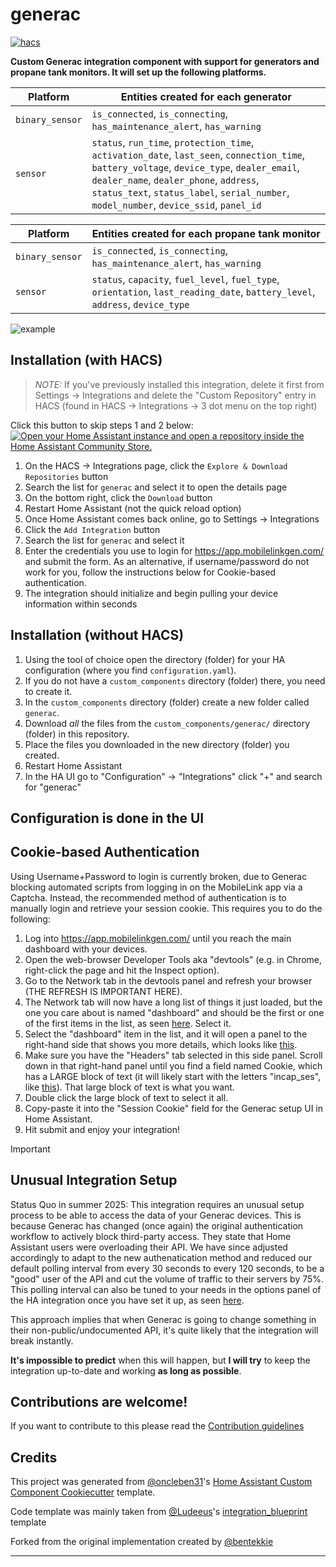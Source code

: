 # generac

[![hacs][hacsbadge]][hacs]

**Custom Generac integration component with support for generators and propane tank monitors. It will set up the following platforms.**

| Platform        | Entities created for each generator                                                                                                                                                                                                                                               |
| --------------- | --------------------------------------------------------------------------------------------------------------------------------------------------------------------------------------------------------------------------------------------------------------------------------- |
| `binary_sensor` | `is_connected`, `is_connecting`, `has_maintenance_alert`, `has_warning`                                                                                                                                                                                                           |
| `sensor`        | `status`, `run_time`, `protection_time`, `activation_date`, `last_seen`, `connection_time`, `battery_voltage`, `device_type`, `dealer_email`, `dealer_name`, `dealer_phone`, `address`, `status_text`, `status_label`, `serial_number`, `model_number`, `device_ssid`, `panel_id` |

| Platform        | Entities created for each propane tank monitor                                                                                 |
| --------------- | ------------------------------------------------------------------------------------------------------------------------------ |
| `binary_sensor` | `is_connected`, `is_connecting`, `has_maintenance_alert`, `has_warning`                                                        |
| `sensor`        | `status`, `capacity`, `fuel_level`, `fuel_type`, `orientation`, `last_reading_date`, `battery_level`, `address`, `device_type` |

![example][exampleimg]

## Installation (with HACS)

> _NOTE:_ If you've previously installed this integration, delete it first from Settings -> Integrations and delete the "Custom Repository" entry in HACS (found in HACS -> Integrations -> 3 dot menu on the top right)

Click this button to skip steps 1 and 2 below: [![Open your Home Assistant instance and open a repository inside the Home Assistant Community Store.](https://my.home-assistant.io/badges/hacs_repository.svg)](https://my.home-assistant.io/redirect/hacs_repository/?owner=binarydev&repository=ha-generac&category=Integration)

1. On the HACS -> Integrations page, click the `Explore & Download Repositories` button
2. Search the list for `generac` and select it to open the details page
3. On the bottom right, click the `Download` button
4. Restart Home Assistant (not the quick reload option)
5. Once Home Assistant comes back online, go to Settings -> Integrations
6. Click the `Add Integration` button
7. Search the list for `generac` and select it
8. Enter the credentials you use to login for https://app.mobilelinkgen.com/ and submit the form. As an alternative, if username/password do not work for you, follow the instructions below for Cookie-based authentication.
9. The integration should initialize and begin pulling your device information within seconds

## Installation (without HACS)

1. Using the tool of choice open the directory (folder) for your HA configuration (where you find `configuration.yaml`).
2. If you do not have a `custom_components` directory (folder) there, you need to create it.
3. In the `custom_components` directory (folder) create a new folder called `generac`.
4. Download _all_ the files from the `custom_components/generac/` directory (folder) in this repository.
5. Place the files you downloaded in the new directory (folder) you created.
6. Restart Home Assistant
7. In the HA UI go to "Configuration" -> "Integrations" click "+" and search for "generac"

## Configuration is done in the UI

## Cookie-based Authentication

Using Username+Password to login is currently broken, due to Generac blocking automated scripts from logging in on the MobileLink app via a Captcha. Instead, the recommended method of authentication is to manually login and retrieve your session cookie. This requires you to do the following:

1. Log into https://app.mobilelinkgen.com/ until you reach the main dashboard with your devices.
2. Open the web-browser Developer Tools aka "devtools" (e.g. in Chrome, right-click the page and hit the Inspect option).
3. Go to the Network tab in the devtools panel and refresh your browser (THE REFRESH IS IMPORTANT HERE).
4. The Network tab will now have a long list of things it just loaded, but the one you care about is named "dashboard" and should be the first or one of the first items in the list, as seen [here](./setup_instructions/network-tab.png). Select it.
5. Select the "dashboard" item in the list, and it will open a panel to the right-hand side that shows you more details, which looks like [this](./setup_instructions/network-tab-dashboard.jpg).
6. Make sure you have the "Headers" tab selected in this side panel. Scroll down in that right-hand panel until you find a field named Cookie, which has a LARGE block of text (it will likely start with the letters "incap_ses", like [this](https://private-user-images.githubusercontent.com/110749578/476376246-f59c28d5-66d2-4b94-91c8-7a29f3385e00.png?jwt=eyJ0eXAiOiJKV1QiLCJhbGciOiJIUzI1NiJ9.eyJpc3MiOiJnaXRodWIuY29tIiwiYXVkIjoicmF3LmdpdGh1YnVzZXJjb250ZW50LmNvbSIsImtleSI6ImtleTUiLCJleHAiOjE3NTUxNDE5MDUsIm5iZiI6MTc1NTE0MTYwNSwicGF0aCI6Ii8xMTA3NDk1NzgvNDc2Mzc2MjQ2LWY1OWMyOGQ1LTY2ZDItNGI5NC05MWM4LTdhMjlmMzM4NWUwMC5wbmc_WC1BbXotQWxnb3JpdGhtPUFXUzQtSE1BQy1TSEEyNTYmWC1BbXotQ3JlZGVudGlhbD1BS0lBVkNPRFlMU0E1M1BRSzRaQSUyRjIwMjUwODE0JTJGdXMtZWFzdC0xJTJGczMlMkZhd3M0X3JlcXVlc3QmWC1BbXotRGF0ZT0yMDI1MDgxNFQwMzIwMDVaJlgtQW16LUV4cGlyZXM9MzAwJlgtQW16LVNpZ25hdHVyZT00ZDRjNDk3M2ViNzg0YmJiM2UxMmMzNGI4OWJiZGE3MjEzMWE1OWIwODFiNzM4YTA3MDc4MWI0M2IzYjY2ZmYxJlgtQW16LVNpZ25lZEhlYWRlcnM9aG9zdCJ9.aKdfrxq8XkLxLC4bxszxwNsePpau6eX0ewbcDFJUFQ0)). That large block of text is what you want.
7. Double click the large block of text to select it all.
8. Copy-paste it into the "Session Cookie" field for the Generac setup UI in Home Assistant.
9. Hit submit and enjoy your integration!

> [!IMPORTANT]
>
> ## Unusual Integration Setup
>
> Status Quo in summer 2025: This integration requires an unusual setup process to be able to access the data of your Generac devices. This is because Generac has changed (once again) the original authentication workflow to actively block third-party access. They state that Home Assistant users were overloading their API. We have since adjusted accordingly to adapt to the new authenatication method and reduced our default polling interval from every 30 seconds to every 120 seconds, to be a "good" user of the API and cut the volume of traffic to their servers by 75%. This polling interval can also be tuned to your needs in the options panel of the HA integration once you have set it up, as seen [here](./setup_instructions/options.png).
>
> This approach implies that when Generac is going to change something in their non-public/undocumented API, it's quite likely that the integration will break instantly.
>
> **It's impossible to predict** when this will happen, but **I will try** to keep the integration up-to-date and working **as long as possible**.

<!---->

## Contributions are welcome!

If you want to contribute to this please read the [Contribution guidelines](CONTRIBUTING.md)

## Credits

This project was generated from [@oncleben31](https://github.com/oncleben31)'s [Home Assistant Custom Component Cookiecutter](https://github.com/oncleben31/cookiecutter-homeassistant-custom-component) template.

Code template was mainly taken from [@Ludeeus](https://github.com/ludeeus)'s [integration_blueprint][integration_blueprint] template

Forked from the original implementation created by [@bentekkie](https://github.com/bentekkie/ha-generac)

---

[integration_blueprint]: https://github.com/custom-components/integration_blueprint
[black]: https://github.com/psf/black
[black-shield]: https://img.shields.io/badge/code%20style-black-000000.svg?style=for-the-badge
[buymecoffee]: https://www.buymeacoffee.com/binarydev
[buymecoffeebadge]: https://img.shields.io/badge/buy%20me%20a%20coffee-donate-yellow.svg?style=for-the-badge
[commits-shield]: https://img.shields.io/github/commit-activity/y/binarydev/ha-generac.svg?style=for-the-badge
[commits]: https://github.com/binarydev/ha-generac/commits/main
[hacs]: https://hacs.xyz
[hacsbadge]: https://img.shields.io/badge/HACS-Custom-orange.svg?style=for-the-badge
[discord]: https://discord.gg/Qa5fW2R
[discord-shield]: https://img.shields.io/discord/330944238910963714.svg?style=for-the-badge
[exampleimg]: example.png
[forum-shield]: https://img.shields.io/badge/community-forum-brightgreen.svg?style=for-the-badge
[forum]: https://community.home-assistant.io/
[license-shield]: https://img.shields.io/github/license/binarydev/ha-generac.svg?style=for-the-badge
[maintenance-shield]: https://img.shields.io/badge/maintainer-%40binarydev-blue.svg?style=for-the-badge
[pre-commit]: https://github.com/pre-commit/pre-commit
[pre-commit-shield]: https://img.shields.io/badge/pre--commit-enabled-brightgreen?style=for-the-badge
[releases-shield]: https://img.shields.io/github/release/binarydev/ha-generac.svg?style=for-the-badge
[releases]: https://github.com/binarydev/ha-generac/releases
[user_profile]: https://github.com/binarydev
